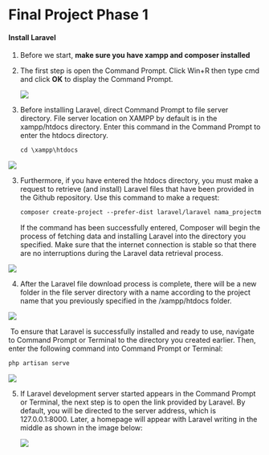 # Final Project Phase 1

#### Install Laravel

1. Before we start, **make sure you have xampp and composer installed**

1. The first step is open the Command Prompt. Click Win+R then type cmd and click **OK** to display the Command Prompt.

   ![](D:\laravel\1.PNG)

2. Before installing Laravel, direct  Command Prompt to file server directory. File server location on XAMPP by default is in the xampp/htdocs directory. Enter this command in the Command Prompt to enter the htdocs directory.

   ```markdown
   cd \xampp\htdocs
   ```

![](D:\laravel\2.PNG)

3. Furthermore, if you have entered the htdocs directory, you must make a request to retrieve (and install) Laravel files that have been provided in the Github repository. Use this command to make a request:

   ```markdown
   composer create-project --prefer-dist laravel/laravel nama_projectmu
   ```

   If the command has been successfully entered, Composer will begin the process of fetching data and installing Laravel into the directory you specified. Make sure that the internet connection is stable so that there are no interruptions during the Laravel data retrieval process.

![](D:\laravel\3.PNG)

4. After the Laravel file download process is complete, there will be a new folder in the file server directory with a name according to the project name that you previously specified in the /xampp/htdocs folder.

![](D:\laravel\4.PNG)

​	To ensure that Laravel is successfully installed and ready to use, navigate to Command Prompt or Terminal to the directory you created earlier. Then, enter the following command into Command Prompt or Terminal:

```markdown
php artisan serve
```

![](D:\laravel\a.PNG)

5. If Laravel development server started appears in the Command Prompt or Terminal, the next step is to open the link provided by Laravel. By default, you will be directed to the server address, which is 127.0.0.1:8000. Later, a homepage will appear with Laravel writing in the middle as shown in the image below:

   ![](D:\laravel\5.PNG)